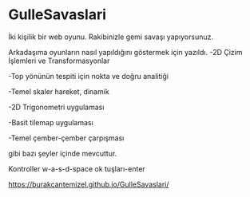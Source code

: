 # GulleSavaslari
İki kişilik bir web oyunu. Rakibinizle gemi savaşı yapıyorsunuz.

Arkadaşıma oyunların nasıl yapıldığını göstermek için yazıldı.
-2D Çizim İşlemleri ve Transformasyonlar

-Top yönünün tespiti için nokta ve doğru analitiği

-Temel skaler hareket, dinamik

-2D Trigonometri uygulaması

-Basit tilemap uygulaması

-Temel çember-çember çarpışması

gibi bazı şeyler içinde mevcuttur.

Kontroller
w-a-s-d-space
ok tuşları-enter

https://burakcantemizel.github.io/GulleSavaslari/
